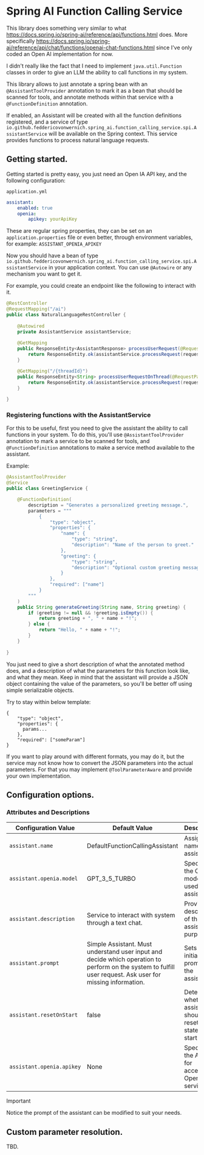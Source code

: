 # Spring AI Function Calling Service

This library does something very similar to what https://docs.spring.io/spring-ai/reference/api/functions.html does.
More specifically https://docs.spring.io/spring-ai/reference/api/chat/functions/openai-chat-functions.html since I've 
only coded an Open AI implementation for now.

I didn't really like the fact that I need to implement `java.util.Function` classes in order to give an LLM the ability
to call functions in my system. 

This library allows to just annotate a spring bean with an `@AssistantToolProvider` annotation to mark it as a bean that 
should be scanned for tools, and annotate methods within that service with a `@FunctionDefinition` annotation.

If enabled, an Assistant will be created with all the function definitions registered, and a service of type 
`io.github.feddericovonwernich.spring_ai.function_calling_service.spi.AssistantService` will be available on the 
Spring context. This service provides functions to process natural language requests.

## Getting started.

Getting started is pretty easy, you just need an Open IA API key, and the following configuration:

`application.yml`
```yaml
assistant:
    enabled: true
    openia:
        apikey: yourApiKey
```

These are regular spring properties, they can be set on an `application.properties` file or even better, through environment
variables, for example: `ASSISTANT_OPENIA_APIKEY`

Now you should have a bean of type `io.github.feddericovonwernich.spring_ai.function_calling_service.spi.AssistantService`
in your application context. You can use `@Autowire` or any mechanism you want to get it.

For example, you could create an endpoint like the following to interact with it.

```java
@RestController
@RequestMapping("/ai")
public class NaturalLanguageRestController {
    
    @Autowired
    private AssistantService assistantService;
    
    @GetMapping
    public ResponseEntity<AssistantResponse> processUserRequest(@RequestParam String request) {
        return ResponseEntity.ok(assistantService.processRequest(request));
    }

    @GetMapping("/{threadId}")
    public ResponseEntity<String> processUserRequestOnThread(@RequestParam String request, @PathVariable String threadId) {
        return ResponseEntity.ok(assistantService.processRequest(request, threadId));
    }
    
}
```

### Registering functions with the AssistantService

For this to be useful, first you need to give the assistant the ability to call functions in your system. To do this, 
you'll use `@AssistantToolProvider` annotation to mark a service to be scanned for tools, and `@FunctionDefinition` 
annotations to make a service method available to the assistant.

Example:
```java
@AssistantToolProvider
@Service
public class GreetingService {

    @FunctionDefinition(
        description = "Generates a personalized greeting message.",
        parameters = """
            {
                "type": "object",
                "properties": {
                    "name": {
                        "type": "string",
                        "description": "Name of the person to greet."
                    },
                    "greeting": {
                        "type": "string",
                        "description": "Optional custom greeting message."
                    }
                },
                "required": ["name"]
            }
        """
    )
    public String generateGreeting(String name, String greeting) {
        if (greeting != null && !greeting.isEmpty()) {
            return greeting + ", " + name + "!";
        } else {
            return "Hello, " + name + "!";
        }
    }
    
}
```

You just need to give a short description of what the annotated method does, and a description of what the parameters 
for this function look like, and what they mean. Keep in mind that the assistant will provide a JSON object containing 
the value of the parameters, so you'll be better off using simple serializable objects.

Try to stay within below template:

```
{
    "type": "object",
    "properties": {
      params...
    },
    "required": ["someParam"]
}
```

If you want to play around with different formats, you may do it, but the service may not know how to convert the JSON 
parameters into the actual parameters. For that you may implement `@ToolParameterAware` and provide your own implementation.

## Configuration options.

### Attributes and Descriptions

| Configuration Value       | Default Value                                                                                                                                               | Description                                                         |
|---------------------------|-------------------------------------------------------------------------------------------------------------------------------------------------------------|---------------------------------------------------------------------|
| `assistant.name`          | DefaultFunctionCallingAssistant                                                                                                                             | Assigns a name to the assistant.                                    |
| `assistant.openia.model`  | GPT_3_5_TURBO                                                                                                                                               | Specifies the OpenAI model to be used by the assistant.             |
| `assistant.description`   | Service to interact with system through a text chat.                                                                                                        | Provides a description of the assistant's purpose.                  |
| `assistant.prompt`        | Simple Assistant. Must understand user input and decide which operation to perform on the system to fulfill user request. Ask user for missing information. | Sets the initial prompt for the assistant.                          |
| `assistant.resetOnStart`  | false                                                                                                                                                       | Determines whether the assistant should reset its state on startup. |
| `assistant.openia.apikey` | None                                                                                                                                                        | Specifies the API key for accessing OpenAI services.                |

> [!IMPORTANT]  
> Notice the prompt of the assistant can be modified to suit your needs.

## Custom parameter resolution.

TBD.
